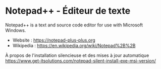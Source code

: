 # Notepad++ - Éditeur de texte

Notepad++ is a text and source code editor for use with Microsoft Windows.

* Website : https://notepad-plus-plus.org
* Wikipedia : https://en.wikipedia.org/wiki/Notepad%2B%2B

À propos de l'installation silencieuse et des mises à jour automatique
https://www.get-itsolutions.com/notepad-silent-install-exe-msi-version/
